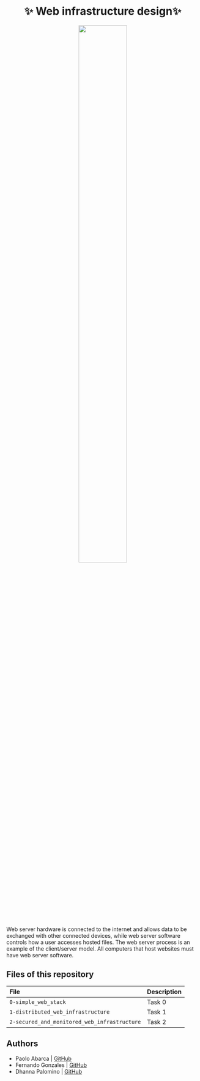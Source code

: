 
<h1 align ="center"> ✨ Web infrastructure design✨ </h1>
<p align ="center">
<img src= "https://iisolutions.net/wp-content/uploads/2019/03/Infrastructure-Design.png" height="60%" width="50%" />
<p/>

Web server hardware is connected to the internet and allows data to be exchanged with other connected devices, while web server software controls how a user accesses hosted files. The web server process is an example of the client/server model. All computers that host websites must have web server software.

## Files of this repository

| File      | Description                |
| :-------- | :------------------------- |
|  `0-simple_web_stack`           | Task 0 |
|  `1-distributed_web_infrastructure`          |  Task 1 |
|  `2-secured_and_monitored_web_infrastructure`           | Task 2 |

## Authors

- Paolo Abarca | [GitHub](https://github.com/paolo-abarca)
- Fernando Gonzales | [GitHub](https://github.com/gpradinett)  
- Dhanna Palomino | [GitHub](https://github.com/FoleKhali)
